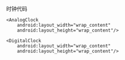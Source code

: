 时钟代码


<TextView
		android:layout_height="wrap_content"
		android:textAppearance="?android:attr/textAppearanceLarge"
		android:layout_width="wrap_content"
		android:text="提醒你 现在时间"/>

	<AnalogClock
		android:layout_width="wrap_content"
		android:layout_height="wrap_content"/>

	<DigitalClock
		android:layout_width="wrap_content"
		android:layout_height="wrap_content"/>
